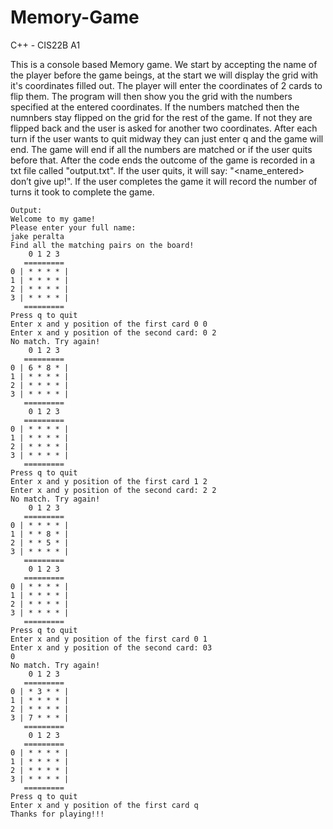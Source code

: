 # Memory-Game
C++ - CIS22B A1

This is a console based Memory game. 
We start by accepting the name of the player before the game beings, at the start we will display the grid with it's coordinates filled out. The player will enter the coordinates of 2 cards to flip them. The program will then show you the grid with the numbers specified at the entered coordinates. If the numbers matched then the numnbers stay flipped on the grid for the rest of the game. If not they are flipped back and the user is asked for another two coordinates. 
After each turn if the user wants to quit midway they can just enter q and the game will end. 
The game will end if all the numbers are matched or if the user quits before that. 
After the code ends the outcome of the game is recorded in a txt file called "output.txt". If the user quits, it will say: "<name_entered> don’t give up!". If the user completes the game it will record the number of turns it took to complete the game. 

```
Output:
Welcome to my game!
Please enter your full name: 
jake peralta
Find all the matching pairs on the board!
    0 1 2 3
   =========
0 | * * * * |
1 | * * * * |
2 | * * * * |
3 | * * * * |
   =========
Press q to quit
Enter x and y position of the first card 0 0
Enter x and y position of the second card: 0 2
No match. Try again!
    0 1 2 3
   =========
0 | 6 * 8 * |
1 | * * * * |
2 | * * * * |
3 | * * * * |
   =========
    0 1 2 3
   =========
0 | * * * * |
1 | * * * * |
2 | * * * * |
3 | * * * * |
   =========
Press q to quit
Enter x and y position of the first card 1 2
Enter x and y position of the second card: 2 2
No match. Try again!
    0 1 2 3
   =========
0 | * * * * |
1 | * * 8 * |
2 | * * 5 * |
3 | * * * * |
   =========
    0 1 2 3
   =========
0 | * * * * |
1 | * * * * |
2 | * * * * |
3 | * * * * |
   =========
Press q to quit
Enter x and y position of the first card 0 1
Enter x and y position of the second card: 03
0
No match. Try again!
    0 1 2 3
   =========
0 | * 3 * * |
1 | * * * * |
2 | * * * * |
3 | 7 * * * |
   =========
    0 1 2 3
   =========
0 | * * * * |
1 | * * * * |
2 | * * * * |
3 | * * * * |
   =========
Press q to quit
Enter x and y position of the first card q
Thanks for playing!!!
```
